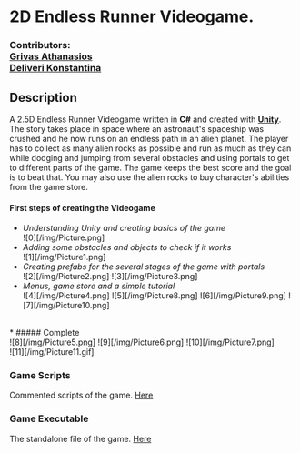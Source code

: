 # 2D Endless Runner Videogame.
### Contributors:<br> [Grivas Athanasios](https://github.com/p17griv1)<br>[Deliveri Konstantina](https://github.com/konstantinadeliveri)

## Description
A 2.5D Endless Runner Videogame written in **C#** and created with [**Unity**](https://unity.com/).<br> The story takes place in space where an astronaut's spaceship was crushed and he now runs on an endless path in an alien planet. The player has to collect as many alien rocks as possible and run as much as they can while dodging and jumping from several obstacles and using portals to get to different parts of the game. The game keeps the best score and the goal is to beat that. You may also use the alien rocks to buy character's abilities from the game store.

#### First steps of creating the Videogame
* _Understanding Unity and creating basics of the game_<br>
![0][/img/Picture.png] <br>
* _Adding some obstacles and objects to check if it works_<br>
![1][/img/Picture1.png] <br>
* _Creating prefabs for the several stages of the game with portals_<br>
![2][/img/Picture2.png]
![3][/img/Picture3.png] <br>
* _Menus, game store and a simple tutorial_<br>
![4][/img/Picture4.png]
![5][/img/Picture8.png]
![6][/img/Picture9.png]
![7][/img/Picture10.png]<br>
<br>
* ##### Complete<br>
![8][/img/Picture5.png]
![9][/img/Picture6.png]
![10][/img/Picture7.png]
<br>
![11][/img/Picture11.gif]


### Game Scripts
Commented scripts of the game. [Here](./2D_endless_runner_files/Assets/Scripts)

### Game Executable
The standalone file of the game. [Here](./2d_endless_runner_standalone)
